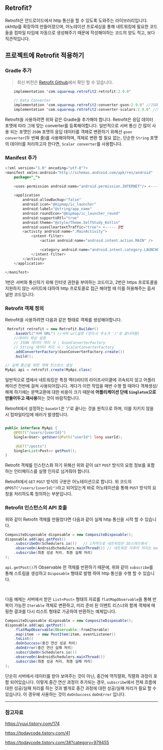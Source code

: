 ## Retrofit?
Retrofit은 안드로이드에서 http 통신을 할 수 있도록 도와주는 라이브러리입니다. okhttp를 확장하여 만들어졌으며, 어노테이션 프로세싱을 통해 네트워킹에 필요한 코드들을 컴파일 타임에 자동으로 생성해주기 때문에 작성해야하는 코드의 양도 적고, 보다 직관적입니다.


## 프로젝트에 Retrofit 적용하기
### Gradle 추가
>최신 버전은 [Retrofit Github](https://github.com/square/retrofit)에서 확인 할 수 있습니다.

```java
    implementation 'com.squareup.retrofit2:retrofit:2.9.0'
    
    // Data Converter
    implementation 'com.squareup.retrofit2:converter-gson:2.9.0' //JSON 처리
    implementation 'com.squareup.retrofit2:converter-scalars:2.9.0' //String 처리
```
Retrofit을 사용하려면 위와 같은 Gradle을 추가해야 합니다. Retrofit은 응답 데이터 포맷에 따라 그에 맞는 converter를 등록해야합니다. 일반적으로 서버 통신 간 많이 사용 되는 포맷인 `JSON` 포맷의 응답 데이터를 객체로 변환하기 위해선 `gson converter`(두 번째 줄)를 사용해야하며, 객체로 변환 할 필요 없는, 단순한 `String` 포맷의 데이터를 처리하고자 한다면, `Scalar converter`를 사용합니다.

### Manifest 추가

```java
<?xml version="1.0" encoding="utf-8"?>
<manifest xmlns:android="http://schemas.android.com/apk/res/android"
    package="_">
 
    <uses-permission android:name="android.permission.INTERNET"/> <----- 1번
 
    <application
        android:allowBackup="false"
        android:icon="@mipmap/ic_launcher"
        android:label="@string/app_name"
        android:roundIcon="@mipmap/ic_launcher_round"
        android:supportsRtl="true"
        android:theme="@style/Theme.SelfStudy_Kotlin"
        android:usesCleartextTraffic="true"> <----- 2번
        <activity android:name=".MainActivity">
            <intent-filter>
                <action android:name="android.intent.action.MAIN" />
 
                <category android:name="android.intent.category.LAUNCHER" />
            </intent-filter>
        </activity>
    </application>
 
</manifest>
```
1번은 서버와 통신하기 위해 인터넷 권한을 부여하는 코드이고, 2번은 https 프로토콜을 지원하지 않는 사이트에 대하여 http 프로토콜로 접근 해야할 때 이를 허용해주는 옵셔널한 코드입니다.


### Retrofit 객체 정의
Retrofit을 사용하려면 다음과 같은 형태로 객체를 생성해야합니다.
```java
 Retrofit retrofit = new Retrofit.Builder()   
    .baseUrl("서버 URL") //서버 url설정 (반드시 주소가 '/'로 끝나야함)
    //데이터 파싱 설정
    // JSON 데이터 처리 시 : GsonConverterFactory
    // String 데이터 처리 시 : ScalarConverterFactory
    .addConverterFactory(GsonConverterFactory.create())
    .build();
     
// 실제 통신을 위한 객체 인스턴스 생성
MyApi api = retrofit.create(MyApi.class)
```
일반적으로 앱에서 네트워킹은 특정 액티비티의 라이프사이클에 귀속되지 않고 어플리케이션 전반에 걸쳐 사용되어집니다. 게다가 이런 작업을 매번 수행 할 때마다 객체생성/해제 하기에는 문맥교환에 대한 비용이 크기 때문에 **어플리케이션 단에 `Singleton`으로 만들어두고 재사용**하는 것이 바람직합니다.

Retrofit에서 설정하는 `baseUrl`은 '/'로 끝나는 것을 원칙으로 하며, 이를 지키지 않을 시 컴파일타임에 에러가 발생합니다.


```java

public interface MyApi {
    @POST("/users/{userId}")
    Single<User> getUser(@Path("userId") long userId);
    
     @GET("/posts")
    Single<List<Post>> getPost();
}
```
Retrofit 객체를 인스턴스화 하기 위해선 위와 같이 `GET` `POST` 방식의 요청 정보를 포함하는 인터페이스를 실행 인자로 넘겨줘야 합니다.

Retrofit에서 `GET` `POST` 방식의 구분은 어노테이션으로 합니다.
위 코드의 `@POST("/users/{userId}")`라고 되어있는게 바로 어노테이션을 통해 `POST` 방식의 요청을 처리하도록 정의하는 부분입니다. 


### Retrofit 인스턴스의 API 호출
위와 같이 Retrofit 객체를 만들었다면 다음과 같이 실제 http 통신을 시작 할 수 있습니다.

```java
CompositeDisposable disposable = new CompositeDisposable();
disposable.add(api.getPost()	
	.subscribeOn(Schedulers.io())	// 1차적으로 네트워킹은 IO스레드에서
	.observeOn(AndroidSchedulers.mainThread()) // 네트워킹 이후의 처리는 mainThread에서
	.subscribe(최종 성공 처리, 최종 실패 처리)
);
```
`api.getPost()`가 Observable 한 객체를 반환하기 때문에, 위와 같이 `subscribe`를 통해 스트림을 생성하고 `Disposable` 형태로 발행 하여 http 통신을 수행 할 수 있습니다. 

<br/>

다음 예제는 서버에서 받은 `List<Post>` 형태의 자료를 `flatMapObservable`을 통해 반복이 가능한 `Iterable` 객체로 변환하고, 미리 준비 된 이벤트 리스너와 함께 객체에 매핑한 결과를 다시 리스트 형태로 가공하여 반환하는 예제입니다.

```java 
CompositeDisposable disposable = new CompositeDisposable();
disposable.add(api.getPost()	
	.flatMapObservable(Observable::fromIterable)
	.map(item -> new PostItem(item, eventListener))
	.toList()
	.doOnSuccess(중간 연산 성공 처리)
	.doOnError(중간 연산 실패 처리)
	.subscribeOn(Schedulers.io())	
	.observeOn(AndroidSchedulers.mainThread())
	.subscribe(최종 성공 처리, 최종 실패 처리)
);

```
단순히 서버에서 데이터를 받아 보여주는 것이 아닌, 중간에 역직렬화, 직렬화 과정이 포함 되어있습니다. 이렇게 중간 연산 과정이 추가되는 경우, `subscribe`에서 전체 흐름에 대한 성공/실패 처리를 하는 것과 별개로 중간 과정에 대한 성공/실패 처리가 필요 할 수 있습니다. 이 경우에 사용하는 것이 `doOnSuccess` `doOnError` 입니다.

---

### 참고자료
https://yuuj.tistory.com/174

https://todaycode.tistory.com/41

https://todaycode.tistory.com/38?category=979455
